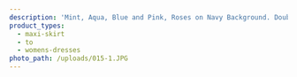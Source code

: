 ```yaml
---
description: 'Mint, Aqua, Blue and Pink, Roses on Navy Background. Double Brushed Poly.'
product_types:
  - maxi-skirt
  - to
  - womens-dresses
photo_path: /uploads/015-1.JPG
---
```

